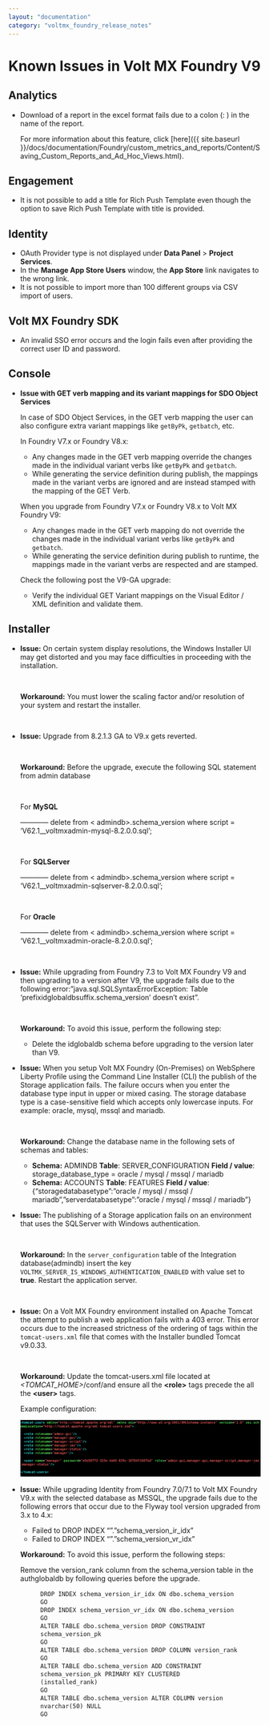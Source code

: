 ```yaml
---
layout: "documentation"
category: "voltmx_foundry_release_notes"
---
```

                           

Known Issues in Volt MX Foundry V9
=================================

Analytics
---------

*   Download of a report in the excel format fails due to a colon (: ) in the name of the report.
    
    For more information about this feature, click [here]({{ site.baseurl }}/docs/documentation/Foundry/custom_metrics_and_reports/Content/Saving_Custom_Reports_and_Ad_Hoc_Views.html).
    

Engagement
----------

*   It is not possible to add a title for Rich Push Template even though the option to save Rich Push Template with title is provided.

Identity
--------

*   OAuth Provider type is not displayed under **Data Panel** > **Project Services**.
*   In the **Manage App Store Users** window, the **App Store** link navigates to the wrong link.
*   It is not possible to import more than 100 different groups via CSV import of users.

Volt MX  Foundry SDK
------------------

*   An invalid SSO error occurs and the login fails even after providing the correct user ID and password.

Console
-------

*   **Issue with GET verb mapping and its variant mappings for SDO Object Services**
    
    In case of SDO Object Services, in the GET verb mapping the user can also configure extra variant mappings like `getByPk`, `getbatch`, etc.
    
    In Foundry V7.x or Foundry V8.x:
    
    *   Any changes made in the GET verb mapping override the changes made in the individual variant verbs like `getByPk` and `getbatch`.
    *   While generating the service definition during publish, the mappings made in the variant verbs are ignored and are instead stamped with the mapping of the GET Verb.
    
    When you upgrade from Foundry V7.x or Foundry V8.x to Volt MX Foundry V9:
    
    *   Any changes made in the GET verb mapping do not override the changes made in the individual variant verbs like `getByPk` and `getbatch`.
    *   While generating the service definition during publish to runtime, the mappings made in the variant verbs are respected and are stamped.
    
    Check the following post the V9-GA upgrade:
    
    *   Verify the individual GET Variant mappings on the Visual Editor / XML definition and validate them.
    

Installer
---------

<ul>
<li>
<p><b>Issue:</b> On certain system display resolutions, the Windows Installer UI may get distorted and you may face difficulties in proceeding with the installation.</p>
<br/>
<p><b>Workaround:</b> You must lower the scaling factor and/or resolution of your system and restart the installer.</p>
<br/>
</li>
<li>
<p><b>Issue:</b> Upgrade from 8.2.1.3 GA to V9.x gets reverted.</p>
<br/>
<p><b>Workaround:</b> Before the upgrade, execute the following SQL statement from admin database</p>
<br/>
<p>For <b>MySQL</b></p>
<p>———— delete from &lt; admindb&gt;.schema_version where script = ‘V62.1__voltmxadmin-mysql-8.2.0.0.sql’;</p>
<br/>
<p>For <b>SQLServer</b></p>
<p>———— delete from &lt; admindb&gt;.schema_version where script = ‘V62.1__voltmxadmin-sqlserver-8.2.0.0.sql’;</p>
<br/>
<p>For <b>Oracle</b></p>
<p>———— delete from &lt; admindb&gt;.schema_version where script = ‘V62.1__voltmxadmin-oracle-8.2.0.0.sql’;</p>
<br/>
</li>
<li>
<p><b>Issue:</b> While upgrading from Foundry 7.3 to Volt MX Foundry V9 and then upgrading to a version after V9, the upgrade fails due to the following error:”java.sql.SQLSyntaxErrorException: Table ‘prefixidglobaldbsuffix.schema_version’ doesn’t exist”.</p>
<br/>
<p><b>Workaround:</b> To avoid this issue, perform the following step:</p>
<ul>
<li>Delete the idglobaldb schema before upgrading to the version later than V9.</li>
</ul>
</li>
<li>
<p><b>Issue:</b> When you setup Volt MX Foundry (On-Premises) on WebSphere Liberty Profile using the Command Line Installer (CLI) the publish of the Storage application fails. The failure occurs when you enter the database type input in upper or mixed casing. The storage database type is a case-sensitive field which accepts only lowercase inputs. For example: oracle, mysql, mssql and mariadb.</p>
<br/>
<p><b>Workaround:</b> Change the database name in the following sets of schemas and tables:</p>
<ul>
<li><b>Schema:</b> ADMINDB <b>Table</b>: SERVER_CONFIGURATION <b>Field / value</b>: storage_database_type = oracle / mysql / mssql / mariadb</li>
<li><b>Schema:</b> ACCOUNTS <b>Table</b>: FEATURES <b>Field / value</b>: {“storagedatabasetype”:”oracle / mysql / mssql / mariadb”,”serverdatabasetype”:”oracle / mysql / mssql / mariadb”}</li>
</ul>
</li>
<li>
<p><b>Issue:</b> The publishing of a Storage application fails on an environment that uses the SQLServer with Windows authentication.</p>
<br/>
<p><b>Workaround:</b> In the <code>server_configuration</code> table of the Integration database(admindb) insert the key <code>VOLTMX_SERVER_IS_WINDOWS_AUTHENTICATION_ENABLED</code> with value set to <b>true</b>. Restart the application server.</p>
<br/>
</li>
<li>
<p><b>Issue:</b> On a Volt MX Foundry environment installed on Apache Tomcat the attempt to publish a web application fails with a 403 error. This error occurs due to the increased strictness of the ordering of tags within the <code>tomcat-users.xml</code> file that comes with the Installer bundled Tomcat v9.0.33. </p>
<br/>
<p><b>Workaround:</b> Update the tomcat-users.xml file located at <em>&lt;TOMCAT_HOME&gt;</em>&#47;conf&#47;and ensure all the <b>&lt;role&gt;</b> tags precede the all the <b>&lt;user&gt;</b> tags.</p>
<p>Example configuration:</p>
<img src="Resources/Images/tomcaterror.png"/>
<br/>
</li>
<li>
<p><b>Issue:</b> While upgrading Identity from Foundry 7.0/7.1 to Volt MX Foundry V9.x with the selected database as MSSQL, the upgrade fails due to the following errors that occur due to the Flyway tool version upgraded from 3.x to 4.x:</p>
<ul>
<li>Failed to DROP INDEX “”.”schema_version_ir_idx”</li>
<li>Failed to DROP INDEX “”.”schema_version_vr_idx”</li>
</ul>
<p><b>Workaround:</b> To avoid this issue, perform the following steps:</p>
<p>Remove the version_rank column from the schema_version table in the authglobaldb by following queries before the upgrade.</p>
<figure class="highlight">
<pre><code class="language-voltmx" data-lang="voltmx">DROP INDEX schema_version_ir_idx ON dbo.schema_version
GO
DROP INDEX schema_version_vr_idx ON dbo.schema_version
GO
ALTER TABLE dbo.schema_version DROP CONSTRAINT schema_version_pk
GO
ALTER TABLE dbo.schema_version DROP COLUMN version_rank
GO
ALTER TABLE dbo.schema_version ADD CONSTRAINT schema_version_pk PRIMARY KEY CLUSTERED (installed_rank)
GO
ALTER TABLE dbo.schema_version ALTER COLUMN version nvarchar(50) NULL
GO  
</code></pre>
</figure>
</li>
</ul>
